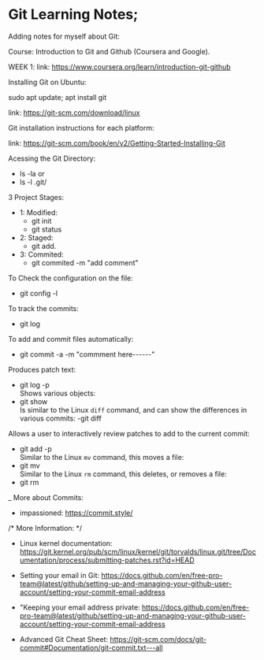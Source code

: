# Git Learning Notes;

Adding notes for myself about Git:


Course: Introduction to Git and Github (Coursera and Google).

WEEK 1:
link: 
https://www.coursera.org/learn/introduction-git-github


Installing Git on Ubuntu: 

sudo apt update; apt install git

link: 
https://git-scm.com/download/linux


Git installation instructions for each platform:

link: https://git-scm.com/book/en/v2/Getting-Started-Installing-Git

Acessing the Git Directory:
- ls -la or
- ls -l .git/

3 Project Stages:
- 1: Modified:
  - git init
  - git status
- 2: Staged:
  - git add.
- 3: Commited: 
  - git commited -m "add comment"

To Check the configuration on the file:
- git config -l

To track the commits:
- git log

To add and commit files automatically:
- git commit -a -m "commment here------"

Produces patch text:
- git log -p	
Shows various objects:
- git show	
Is similar to the Linux `diff` command, and can show the differences in various commits:
-git diff	

Allows a user to interactively review patches to add to the current commit:
- git add -p	
Similar to the Linux `mv` command, this moves a file:
- git mv	
Similar to the Linux `rm` command, this deletes, or removes a file:
- git rm	

_ More about Commits:  
- impassioned: https://commit.style/

/* More Information: */

- Linux kernel documentation: https://git.kernel.org/pub/scm/linux/kernel/git/torvalds/linux.git/tree/Documentation/process/submitting-patches.rst?id=HEAD

- Setting your email in Git: https://docs.github.com/en/free-pro-team@latest/github/setting-up-and-managing-your-github-user-account/setting-your-commit-email-address

- "Keeping your email address private: https://docs.github.com/en/free-pro-team@latest/github/setting-up-and-managing-your-github-user-account/setting-your-commit-email-address
 
 - Advanced Git Cheat Sheet: https://git-scm.com/docs/git-commit#Documentation/git-commit.txt---all

